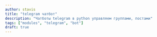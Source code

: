 ```yaml
---
author: stavis
title: "telegram чатбот"
description: "Чатботы telegram в python управляем группами, постами"
tags: ["modules", "telegram", "bot"]
draft: true
---
```

